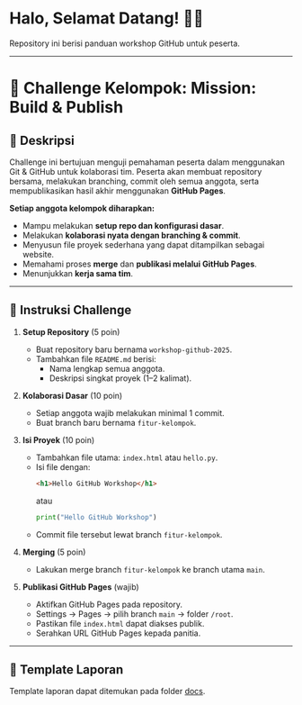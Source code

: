 # Halo, Selamat Datang! 🙋‍♂️

Repository ini berisi panduan workshop GitHub untuk peserta.

---

# 📌 Challenge Kelompok: **Mission: Build & Publish**

## 📝 Deskripsi

Challenge ini bertujuan menguji pemahaman peserta dalam menggunakan Git & GitHub untuk kolaborasi tim. Peserta akan membuat repository bersama, melakukan branching, commit oleh semua anggota, serta mempublikasikan hasil akhir menggunakan **GitHub Pages**.

**Setiap anggota kelompok diharapkan:**
- Mampu melakukan **setup repo dan konfigurasi dasar**.
- Melakukan **kolaborasi nyata dengan branching & commit**.
- Menyusun file proyek sederhana yang dapat ditampilkan sebagai website.
- Memahami proses **merge** dan **publikasi melalui GitHub Pages**.
- Menunjukkan **kerja sama tim**.

---

## 📂 Instruksi Challenge

1. **Setup Repository** (5 poin)
    - Buat repository baru bernama `workshop-github-2025`.
    - Tambahkan file `README.md` berisi:
      - Nama lengkap semua anggota.
      - Deskripsi singkat proyek (1–2 kalimat).

2. **Kolaborasi Dasar** (10 poin)
    - Setiap anggota wajib melakukan minimal 1 commit.
    - Buat branch baru bernama `fitur-kelompok`.

3. **Isi Proyek** (10 poin)
    - Tambahkan file utama: `index.html` atau `hello.py`.
    - Isi file dengan:
      ```html
      <h1>Hello GitHub Workshop</h1>
      ```
      atau
      ```python
      print("Hello GitHub Workshop")
      ```
    - Commit file tersebut lewat branch `fitur-kelompok`.

4. **Merging** (5 poin)
    - Lakukan merge branch `fitur-kelompok` ke branch utama `main`.

5. **Publikasi GitHub Pages** (wajib)
    - Aktifkan GitHub Pages pada repository.
    - Settings → Pages → pilih branch `main` → folder `/root`.
    - Pastikan file `index.html` dapat diakses publik.
    - Serahkan URL GitHub Pages kepada panitia.

---

## 📜 Template Laporan

Template laporan dapat ditemukan pada folder [docs](docs/laporan.md).


